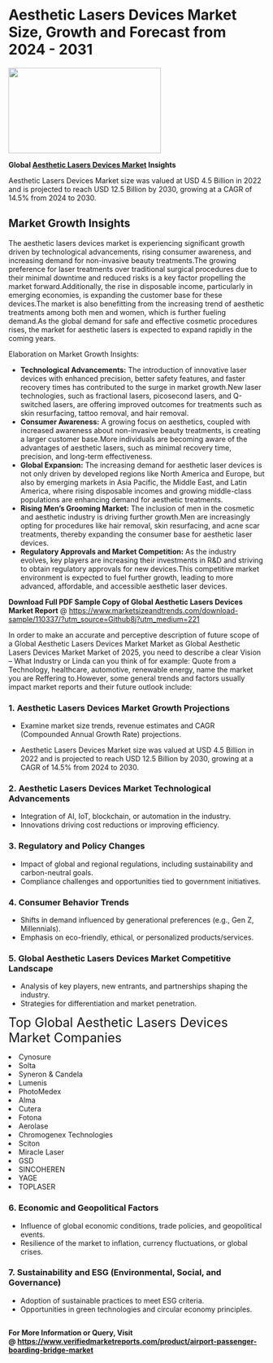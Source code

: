 <H1>Aesthetic Lasers Devices Market Size, Growth and Forecast from 2024 - 2031</H1><img class="aligncenter size-medium wp-image-584254" src="https://thirdeyenews.in/wp-content/uploads/2024/09/Global-Market-Research-300x168.jpeg" alt="" width="300" height="168" /><p><strong>Global&nbsp;<a href="https://www.marketsizeandtrends.com/download-sample/110337/?utm_source=Github8j?utm_medium=221">Aesthetic Lasers Devices Market</a> Insights</strong></p><p>Aesthetic Lasers Devices Market size was valued at USD 4.5 Billion in 2022 and is projected to reach USD 12.5 Billion by 2030, growing at a CAGR of 14.5% from 2024 to 2030.</p><p><h2>Market Growth Insights</h2> <p>The aesthetic lasers devices market is experiencing significant growth driven by technological advancements, rising consumer awareness, and increasing demand for non-invasive beauty treatments.The growing preference for laser treatments over traditional surgical procedures due to their minimal downtime and reduced risks is a key factor propelling the market forward.Additionally, the rise in disposable income, particularly in emerging economies, is expanding the customer base for these devices.The market is also benefitting from the increasing trend of aesthetic treatments among both men and women, which is further fueling demand.As the global demand for safe and effective cosmetic procedures rises, the market for aesthetic lasers is expected to expand rapidly in the coming years.</p> <p>Elaboration on Market Growth Insights:</p> <ul> <li><strong>Technological Advancements:</strong> The introduction of innovative laser devices with enhanced precision, better safety features, and faster recovery times has contributed to the surge in market growth.New laser technologies, such as fractional lasers, picosecond lasers, and Q-switched lasers, are offering improved outcomes for treatments such as skin resurfacing, tattoo removal, and hair removal.</li> <li><strong>Consumer Awareness:</strong> A growing focus on aesthetics, coupled with increased awareness about non-invasive beauty treatments, is creating a larger customer base.More individuals are becoming aware of the advantages of aesthetic lasers, such as minimal recovery time, precision, and long-term effectiveness.</li> <li><strong>Global Expansion:</strong> The increasing demand for aesthetic laser devices is not only driven by developed regions like North America and Europe, but also by emerging markets in Asia Pacific, the Middle East, and Latin America, where rising disposable incomes and growing middle-class populations are enhancing demand for aesthetic treatments.</li> <li><strong>Rising Men’s Grooming Market:</strong> The inclusion of men in the cosmetic and aesthetic industry is driving further growth.Men are increasingly opting for procedures like hair removal, skin resurfacing, and acne scar treatments, thereby expanding the consumer base for aesthetic laser devices.</li> <li><strong>Regulatory Approvals and Market Competition:</strong> As the industry evolves, key players are increasing their investments in R&D and striving to obtain regulatory approvals for new devices.This competitive market environment is expected to fuel further growth, leading to more advanced, affordable, and accessible aesthetic laser devices.</li> </ul> <p><span class=""><strong>Download Full PDF Sample Copy of Global Aesthetic Lasers Devices Market Report</strong> @ <a href="https://www.marketsizeandtrends.com/download-sample/110337/?utm_source=Github8j?utm_medium=221" target="_blank">https://www.marketsizeandtrends.com/download-sample/110337/?utm_source=Github8j?utm_medium=221</a></span></p><p>In order to make an accurate and perceptive description of future scope of a Global&nbsp;Aesthetic Lasers Devices Market Market as Global&nbsp;Aesthetic Lasers Devices Market Market of 2025, you need to describe a clear Vision &ndash; What Industry or Linda can you think of for example: Quote from a Technology, healthcare, automotive, renewable energy, name the market you are Reffering to.However, some general trends and factors usually impact market reports and their future outlook include:</p><h3>1.&nbsp;<strong>Aesthetic Lasers Devices Market Growth Projections</strong></h3><ul><li>Examine market size trends, revenue estimates and CAGR (Compounded Annual Growth Rate) projections.</li><li><p>Aesthetic Lasers Devices Market size was valued at USD 4.5 Billion in 2022 and is projected to reach USD 12.5 Billion by 2030, growing at a CAGR of 14.5% from 2024 to 2030.</p></li></ul><h3>2.&nbsp;<strong>Aesthetic Lasers Devices Market Technological Advancements</strong></h3><ul><li>Integration of AI, IoT, blockchain, or automation in the industry.</li><li>Innovations driving cost reductions or improving efficiency.</li></ul><h3>3.&nbsp;<strong>Regulatory and Policy Changes</strong></h3><ul><li>Impact of global and regional regulations, including sustainability and carbon-neutral goals.</li><li>Compliance challenges and opportunities tied to government initiatives.</li></ul><h3>4.&nbsp;<strong>Consumer Behavior Trends</strong></h3><ul><li>Shifts in demand influenced by generational preferences (e.g., Gen Z, Millennials).</li><li>Emphasis on eco-friendly, ethical, or personalized products/services.</li></ul><h3>5.&nbsp;<strong>Global Aesthetic Lasers Devices Market Competitive Landscape</strong></h3><ul><li>Analysis of key players, new entrants, and partnerships shaping the industry.</li><li>Strategies for differentiation and market penetration.</li></ul><p data-pm-slice="1 1 []"><span style="color: inherit; font-family: inherit; font-size: 25px;">Top Global Aesthetic Lasers Devices Market Companies</span></p><div class="" data-test-id=""><p><li>Cynosure</li><li> Solta</li><li> Syneron & Candela</li><li> Lumenis</li><li> PhotoMedex</li><li> Alma</li><li> Cutera</li><li> Fotona</li><li> Aerolase</li><li> Chromogenex Technologies</li><li> Sciton</li><li> Miracle Laser</li><li> GSD</li><li> SINCOHEREN</li><li> YAGE</li><li> TOPLASER</li></p></div><h3>6.&nbsp;<strong>Economic and Geopolitical Factors</strong></h3><ul><li>Influence of global economic conditions, trade policies, and geopolitical events.</li><li>Resilience of the market to inflation, currency fluctuations, or global crises.</li></ul><h3>7.&nbsp;<strong>Sustainability and ESG (Environmental, Social, and Governance)</strong></h3><ul><li>Adoption of sustainable practices to meet ESG criteria.</li><li>Opportunities in green technologies and circular economy principles.</li></ul><h2><strong style="font-size: 14px;">For More Information or Query, Visit @&nbsp;</strong><a style="background-color: #ffffff; font-size: 14px;" href="https://www.marketsizeandtrends.com/report/aesthetic-lasers-devices-market/" target="_blank">https://www.verifiedmarketreports.com/product/airport-passenger-boarding-bridge-market</a></h2>